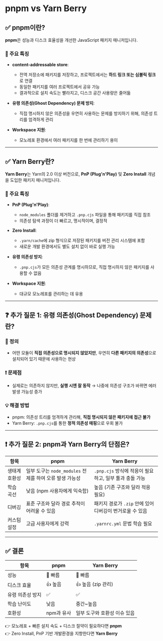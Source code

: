 # pnpm vs Yarn Berry

## ✅ pnpm이란?

**pnpm**은 성능과 디스크 효율성을 개선한 JavaScript 패키지 매니저입니다. 

### 📌 주요 특징
- **content-addressable store**: 
  - 전역 저장소에 패키지를 저장하고, 프로젝트에서는 **하드 링크 또는 심볼릭 링크**로 연결
  - 동일한 패키지를 여러 프로젝트에서 공유 가능
  - 결과적으로 설치 속도는 빨라지고, 디스크 공간 사용량은 줄어듦

- **유령 의존성(Ghost Dependency) 문제 방지**:
  - 직접 명시하지 않은 의존성을 우연히 사용하는 문제를 방지하기 위해, 의존성 트리를 엄격하게 관리

- **Workspace 지원**:
  - 모노레포 환경에서 여러 패키지를 한 번에 관리하기 용이

---

## ✅ Yarn Berry란?

**Yarn Berry**는 Yarn의 2.0 이상 버전으로, **PnP (Plug'n'Play)** 및 **Zero Install** 개념을 도입한 패키지 매니저입니다.

### 📌 주요 특징

- **PnP (Plug'n'Play)**:
  - `node_modules` 폴더를 제거하고 `.pnp.cjs` 파일을 통해 패키지를 직접 참조
  - 의존성 탐색 과정이 더 빠르고, 명시적이며, 결정적

- **Zero Install**:
  - `.yarn/cache`에 zip 형식으로 저장된 패키지를 버전 관리 시스템에 포함
  - 새로운 개발 환경에서도 별도 설치 없이 바로 실행 가능

- **유령 의존성 방지**:
  - `.pnp.cjs`가 모든 의존성 관계를 명시하므로, 직접 명시하지 않은 패키지를 사용할 수 없음

- **Workspace 지원**:
  - 대규모 모노레포를 관리하는 데 유용

---

## ❓ 추가 질문 1: 유령 의존성(Ghost Dependency) 문제란?

### 📌 정의
- 어떤 모듈이 **직접 의존성으로 명시되지 않았지만**, 우연히 **다른 패키지의 의존성**으로 설치되어 있기 때문에 사용하는 현상

### ❗ 문제점
- 실제로는 의존하지 않지만, **실행 시엔 잘 동작** → 나중에 의존성 구조가 바뀌면 에러 발생 가능성 증가

### 💡 해결 방법
- pnpm: 의존성 트리를 엄격하게 관리해, **직접 명시되지 않은 패키지에 접근 불가**
- Yarn Berry: `.pnp.cjs`를 통한 **정적 의존성 매핑**으로 우회 불가

---

## ❗ 추가 질문 2: pnpm과 Yarn Berry의 단점은?

| 항목 | pnpm | Yarn Berry |
|------|------|-------------|
| 생태계 호환성 | 일부 도구는 `node_modules` 전제를 하여 오류 발생 가능성 | `.pnp.cjs` 방식에 적응이 필요하고, 일부 툴과 충돌 가능 |
| 학습 곡선 | 낮음 (npm 사용자에게 익숙함) | 높음 (기존 구조와 달라 적응 필요) |
| 디버깅 | 표준 구조와 달라 경로 추적이 어려울 수 있음 | 패키지 경로가 `.zip` 안에 있어 디버깅이 번거로울 수 있음 |
| 커스텀 설정 | 고급 사용자에게 강력 | `.yarnrc.yml` 문법 학습 필요 |

---

## ✅ 결론

| 항목 | pnpm | Yarn Berry |
|------|------|-------------|
| 성능 | 🚀 빠름 | 🚀 빠름 |
| 디스크 효율 | 👍 높음 | 👍 높음 (zip 관리) |
| 유령 의존성 방지 | ✅ | ✅ |
| 학습 난이도 | 낮음 | 중간~높음 |
| 호환성 | npm과 유사 | 일부 도구와 호환성 이슈 있음 |

👉 모노레포 + 빠른 설치 속도 + 디스크 절약이 필요하다면 **pnpm**  
👉 Zero Install, PnP 기반 개발환경을 지향한다면 **Yarn Berry**
